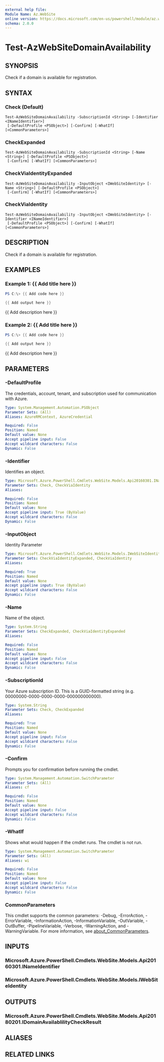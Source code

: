```yaml
---
external help file:
Module Name: Az.WebSite
online version: https://docs.microsoft.com/en-us/powershell/module/az.website/test-azwebsitedomainavailability
schema: 2.0.0
---
```


# Test-AzWebSiteDomainAvailability

## SYNOPSIS
Check if a domain is available for registration.

## SYNTAX

### Check (Default)
```
Test-AzWebSiteDomainAvailability -SubscriptionId <String> [-Identifier <INameIdentifier>]
 [-DefaultProfile <PSObject>] [-Confirm] [-WhatIf] [<CommonParameters>]
```

### CheckExpanded
```
Test-AzWebSiteDomainAvailability -SubscriptionId <String> [-Name <String>] [-DefaultProfile <PSObject>]
 [-Confirm] [-WhatIf] [<CommonParameters>]
```

### CheckViaIdentityExpanded
```
Test-AzWebSiteDomainAvailability -InputObject <IWebSiteIdentity> [-Name <String>] [-DefaultProfile <PSObject>]
 [-Confirm] [-WhatIf] [<CommonParameters>]
```

### CheckViaIdentity
```
Test-AzWebSiteDomainAvailability -InputObject <IWebSiteIdentity> [-Identifier <INameIdentifier>]
 [-DefaultProfile <PSObject>] [-Confirm] [-WhatIf] [<CommonParameters>]
```

## DESCRIPTION
Check if a domain is available for registration.

## EXAMPLES

### Example 1: {{ Add title here }}
```powershell
PS C:\> {{ Add code here }}

{{ Add output here }}
```

{{ Add description here }}

### Example 2: {{ Add title here }}
```powershell
PS C:\> {{ Add code here }}

{{ Add output here }}
```

{{ Add description here }}

## PARAMETERS

### -DefaultProfile
The credentials, account, tenant, and subscription used for communication with Azure.

```yaml
Type: System.Management.Automation.PSObject
Parameter Sets: (All)
Aliases: AzureRMContext, AzureCredential

Required: False
Position: Named
Default value: None
Accept pipeline input: False
Accept wildcard characters: False
Dynamic: False
```

### -Identifier
Identifies an object.

```yaml
Type: Microsoft.Azure.PowerShell.Cmdlets.WebSite.Models.Api20160301.INameIdentifier
Parameter Sets: Check, CheckViaIdentity
Aliases:

Required: False
Position: Named
Default value: None
Accept pipeline input: True (ByValue)
Accept wildcard characters: False
Dynamic: False
```

### -InputObject
Identity Parameter

```yaml
Type: Microsoft.Azure.PowerShell.Cmdlets.WebSite.Models.IWebSiteIdentity
Parameter Sets: CheckViaIdentityExpanded, CheckViaIdentity
Aliases:

Required: True
Position: Named
Default value: None
Accept pipeline input: True (ByValue)
Accept wildcard characters: False
Dynamic: False
```

### -Name
Name of the object.

```yaml
Type: System.String
Parameter Sets: CheckExpanded, CheckViaIdentityExpanded
Aliases:

Required: False
Position: Named
Default value: None
Accept pipeline input: False
Accept wildcard characters: False
Dynamic: False
```

### -SubscriptionId
Your Azure subscription ID.
This is a GUID-formatted string (e.g.
00000000-0000-0000-0000-000000000000).

```yaml
Type: System.String
Parameter Sets: Check, CheckExpanded
Aliases:

Required: True
Position: Named
Default value: None
Accept pipeline input: False
Accept wildcard characters: False
Dynamic: False
```

### -Confirm
Prompts you for confirmation before running the cmdlet.

```yaml
Type: System.Management.Automation.SwitchParameter
Parameter Sets: (All)
Aliases: cf

Required: False
Position: Named
Default value: None
Accept pipeline input: False
Accept wildcard characters: False
Dynamic: False
```

### -WhatIf
Shows what would happen if the cmdlet runs.
The cmdlet is not run.

```yaml
Type: System.Management.Automation.SwitchParameter
Parameter Sets: (All)
Aliases: wi

Required: False
Position: Named
Default value: None
Accept pipeline input: False
Accept wildcard characters: False
Dynamic: False
```

### CommonParameters
This cmdlet supports the common parameters: -Debug, -ErrorAction, -ErrorVariable, -InformationAction, -InformationVariable, -OutVariable, -OutBuffer, -PipelineVariable, -Verbose, -WarningAction, and -WarningVariable. For more information, see [about_CommonParameters](http://go.microsoft.com/fwlink/?LinkID=113216).

## INPUTS

### Microsoft.Azure.PowerShell.Cmdlets.WebSite.Models.Api20160301.INameIdentifier

### Microsoft.Azure.PowerShell.Cmdlets.WebSite.Models.IWebSiteIdentity

## OUTPUTS

### Microsoft.Azure.PowerShell.Cmdlets.WebSite.Models.Api20180201.IDomainAvailablilityCheckResult

## ALIASES

## RELATED LINKS

